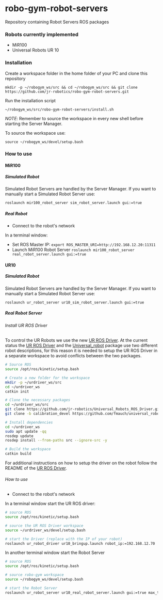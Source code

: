# robo-gym-robot-servers

Repository containing Robot Servers ROS packages

### Robots currently implemented
- MiR100
- Universal Robots UR 10


### Installation

Create a workspace folder in the home folder of your PC and clone this repository

```
mkdir -p ~/robogym_ws/src && cd ~/robogym_ws/src && git clone https://github.com/jr-robotics/robo-gym-robot-servers.git
```

Run the installation script
```
~/robogym_ws/src/robo-gym-robot-servers/install.sh
```
*NOTE*: Remember to source the workspace in every new shell before starting the Server Manager.

To source the workspace use:
```
source ~/robogym_ws/devel/setup.bash
```

### How to use

#### MiR100

##### Simulated Robot
Simulated Robot Servers are handled by the Server Manager. If you want to manually start a Simulated Robot Server use:
```
roslaunch mir100_robot_server sim_robot_server.launch gui:=true
```
##### Real Robot

- Connect to the robot's network

In a terminal window:
- Set ROS Master IP: `export ROS_MASTER_URI=http://192.168.12.20:11311`
- Launch MiR100 Robot Server `roslaunch mir100_robot_server real_robot_server.launch gui:=true`


#### UR10

##### Simulated Robot
Simulated Robot Servers are handled by the Server Manager. If you want to manually start a Simulated Robot Server use:
```
roslaunch ur_robot_server ur10_sim_robot_server.launch gui:=true
```

##### Real Robot Server
###### Install UR ROS Driver

To control the UR Robots we use the new [UR ROS Driver](https://github.com/jr-robotics/Universal_Robots_ROS_Driver).
At the current status the [UR ROS Driver](https://github.com/jr-robotics/Universal_Robots_ROS_Driver) and the [Universal_robot](https://github.com/jr-robotics/universal_robot) package use two different robot descriptions, for this reason it is needed to setup the UR ROS Driver in a separate workspace to avoid conflicts between the two packages.

```bash
# Source ROS
source /opt/ros/kinetic/setup.bash

# Create a new folder for the workspace
mkdir -p ~/urdriver_ws/src
cd ~/urdriver_ws
catkin init

# Clone the necessary packages
cd ~/urdriver_ws/src
git clone https://github.com/jr-robotics/Universal_Robots_ROS_Driver.git
git clone -b calibration_devel https://github.com/fmauch/universal_robot.git

# Install dependencies
cd ~/urdriver_ws
sudo apt update -qq
rosdep update
rosdep install --from-paths src --ignore-src -y

# Build the workspace
catkin build

```

For additional instructions on how to setup the driver on the robot follow the README of the [UR ROS Driver](https://github.com/jr-robotics/Universal_Robots_ROS_Driver).

###### How to use


- Connect to the robot's network

In a terminal window start the UR ROS driver:

```bash
# source ROS
source /opt/ros/kinetic/setup.bash

# source the UR ROS Driver workspace
source ~/urdriver_ws/devel/setup.bash

# start the Driver (replace with the IP of your robot)
roslaunch ur_robot_driver ur10_bringup.launch robot_ip:=192.168.12.70
```



In another terminal window start the Robot Server

```bash
# source ROS
source /opt/ros/kinetic/setup.bash

# source robo-gym workspace
source ~/robogym_ws/devel/setup.bash

# start the Robot Server
roslaunch ur_robot_server ur10_real_robot_server.launch gui:=true max_torque_scale_factor:=0.5 max_velocity_scale_factor:=0.5 speed_scaling:=0.5
```
